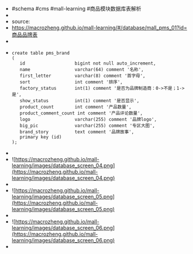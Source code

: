 - #schema #cms #mall-learning #商品模块数据库表解析
-
- source:
- https://macrozheng.github.io/mall-learning/#/database/mall_pms_01?id=商品品牌表
-
- ```
  create table pms_brand
  (
     id                   bigint not null auto_increment,
     name                 varchar(64) comment '名称',
     first_letter         varchar(8) comment '首字母',
     sort                 int comment '排序',
     factory_status       int(1) comment '是否为品牌制造商：0->不是；1->是',
     show_status          int(1) comment '是否显示',
     product_count        int comment '产品数量',
     product_comment_count int comment '产品评论数量',
     logo                 varchar(255) comment '品牌logo',
     big_pic              varchar(255) comment '专区大图',
     brand_story          text comment '品牌故事',
     primary key (id)
  );
  
  ```
-
- ![https://macrozheng.github.io/mall-learning/images/database_screen_04.png](https://macrozheng.github.io/mall-learning/images/database_screen_04.png)
-
- ![https://macrozheng.github.io/mall-learning/images/database_screen_05.png](https://macrozheng.github.io/mall-learning/images/database_screen_05.png)
-
- ![https://macrozheng.github.io/mall-learning/images/database_screen_06.png](https://macrozheng.github.io/mall-learning/images/database_screen_06.png)
-